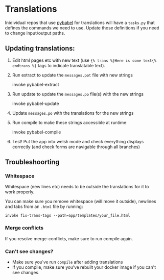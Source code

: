# Translations
Inidividual repos that use [pybabel](https://babel.readthedocs.io/en/latest/cmdline.html) for translations will have a `tasks.py` that defines the commands we need to use. Update those definitions if you need to change input/output paths. 

## Updating translations:

1. Edit html pages etc with new text (use `{% trans %}Here is some text{% endtrans %}` tags to indicate translatable text).
2. Run extract to update the `messages.pot` file with new strings

    invoke pybabel-extract

3. Run update to update the `messages.po` file(s) with the new strings

    invoke pybabel-update

4. Update `messages.po` with the translations for the new strings
5. Run compile to make these strings accessible at runtime

    invoke pybabel-compile

6. Test! Put the app into welsh mode and check everything displays correctly (and check forms are navigable through all branches)

## Troubleshoorting

### Whitespace
Whitespace (new lines etc) needs to be outside the translations for it to work properly.

You can make sure you remove whitespace (will move it outside), newlines and tabs from an `.html` file by running:

    invoke fix-trans-tags --path=app/templates/your_file.html

### Merge conflicts
If you resolve merge-conflicts, make sure to run compile again.

### Can't see changes?
* Make sure you've run `compile` after adding translations
* If you compile, make sure you've rebuilt your docker image if you can't see changes.
